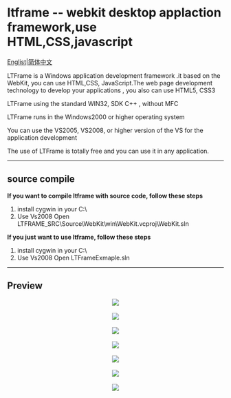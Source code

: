 # ltframe  -- webkit desktop applaction framework,use HTML,CSS,javascript

[Englist][1]|[简体中文][2]

LTFrame is a Windows application development framework .it based on the WebKit, you can use HTML,CSS, JavaScript.The web page development technology to develop your applications , you also can use HTML5, CSS3

LTFrame using the standard WIN32, SDK C++ , without MFC

LTFrame runs in the Windows2000 or higher operating system

You can use the VS2005, VS2008, or higher version of the VS for the application development

The use of LTFrame is totally free and you can use it in any application.


----------

## source compile

**If you want to compile ltframe with source code, follow these steps**

 1. install cygwin in your C:\
 2. Use Vs2008 Open LTFRAME_SRC\Source\WebKit\win\WebKit.vcproj\WebKit.sln

**If you just want to use ltframe, follow these steps**

1. install cygwin in your C:\
2. Use Vs2008 Open LTFrameExmaple.sln


----------

## Preview

<div align=center>
	
<img src="http://www.ltplayer.com/images/ltmd/c.jpg"/>
</div>
<br>
<div align=center>
	
<img src="http://www.ltplayer.com/images/ltmd/c1.jpg"/>
</div><br>
<div align=center>
	
<img src="http://www.ltplayer.com/images/ltmd/canvas.jpg"/>
</div><br>
<div align=center>
	
<img src="http://www.ltplayer.com/images/ltmd/google.jpg"/>
</div><br>
<div align=center>
	
<img src="http://www.ltplayer.com/images/ltmd/m.jpg"/>
</div><br>
<div align=center>
	
<img src="http://www.ltplayer.com/images/ltmd/qqgif.gif"/>
</div><br>
<div align=center>
	
<img src="http://www.ltplayer.com/images/ltmd/p.jpg"/>
</div><br>


  [1]: https://github.com/ltframe/ltframe/blob/master/README_EN.md
  [2]: https://github.com/ltframe/ltframe